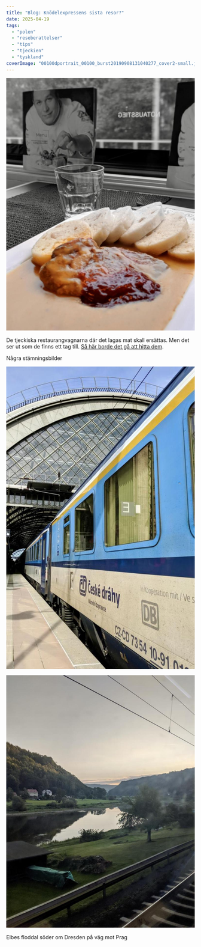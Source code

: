 ```yaml
---
title: "Blog: Knödelexpressens sista resor?"
date: 2025-04-19
tags: 
  - "polen"
  - "reseberattelser"
  - "tips"
  - "tjeckien"
  - "tyskland"
coverImage: "00100dportrait_00100_burst20190908131040277_cover2-small.jpg"
---
```


![](images/knodelexpressens-sista-resor_1.jpg?w=768)

De tjeckiska restaurangvagnarna där det lagas mat skall ersättas. Men det ser ut som de finns ett tag till. [Så här borde det gå att hitta dem](https://www.trainfo.eu/knodelexpress/).

Några stämningsbilder

![](images/knodelexpressens-sista-resor_4.jpg?w=640)

 

![](images/knodelexpressens-sista-resor_3.jpg?w=768)

<figcaption>

Elbes floddal söder om Dresden på väg mot Prag

</figcaption>

 
